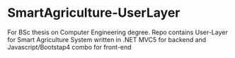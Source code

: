 # SmartAgriculture-UserLayer

For BSc thesis on Computer Engineering degree. Repo contains User-Layer for Smart Agriculture System written in .NET MVC5 for backend and
Javascript/Bootstap4 combo for front-end

